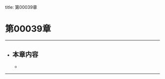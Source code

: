 title: 第00039章
# 第00039章
-------------------------------------------------
- 本章内容
    - 
    - 
-------------------------------------------------
